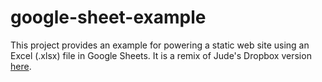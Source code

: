 # google-sheet-example
This project provides an example for powering a static web site using an Excel (.xlsx) file in Google Sheets. It is a remix of Jude's Dropbox version [here](https://excel-spreadsheet.gomix.me/).
